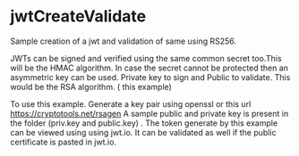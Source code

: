 # jwtCreateValidate

Sample creation of a jwt and validation of same using RS256. 

JWTs can be signed and verified using the same common secret too.This will be the HMAC algorithm. 
In case the secret cannot be protected then an asymmetric key can be used. Private key to sign and Public to validate. This would be the RSA algorithm. ( this example) 

To use this example. 
Generate a key pair using openssl or this url 
https://cryptotools.net/rsagen 
A sample public and private key is present in the folder (priv.key and public.key) . 
The token generate by this example can be viewed using using jwt.io. It can be validated as well if the public certificate is pasted in jwt.io. 
